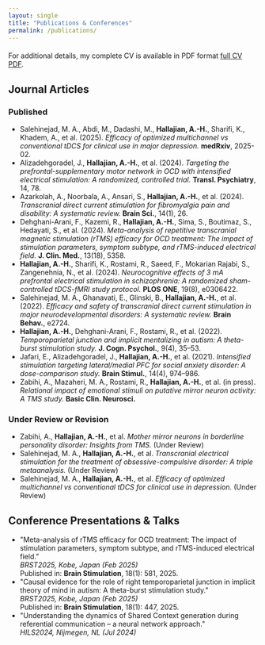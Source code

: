 ```yaml
---
layout: single
title: "Publications & Conferences"
permalink: /publications/
---
```


<div style="margin-bottom: 20px;"></div>

For additional details, my complete CV is available in PDF format [full CV PDF](/files/cv.pdf).


## Journal Articles

### Published
- Salehinejad, M. A., Abdi, M., Dadashi, M., **Hallajian, A.-H.**, Sharifi, K., Khadem, A., et al. (2025). *Efficacy of optimized multichannel vs conventional tDCS for clinical use in major depression.* **medRxiv**, 2025-02.
- Alizadehgoradel, J., **Hallajian, A.-H.**, et al. (2024). *Targeting the prefrontal-supplementary motor network in OCD with intensified electrical stimulation: A randomized, controlled trial.* **Transl. Psychiatry**, 14, 78.
- Azarkolah, A., Noorbala, A., Ansari, S., **Hallajian, A.-H.**, et al. (2024). *Transcranial direct current stimulation for fibromyalgia pain and disability: A systematic review.* **Brain Sci.**, 14(1), 26.
- Dehghani-Arani, F., Kazemi, R., **Hallajian, A.-H.**, Sima, S., Boutimaz, S., Hedayati, S., et al. (2024). *Meta-analysis of repetitive transcranial magnetic stimulation (rTMS) efficacy for OCD treatment: The impact of stimulation parameters, symptom subtype, and rTMS-induced electrical field.* **J. Clin. Med.**, 13(18), 5358.
- **Hallajian, A.-H.**, Sharifi, K., Rostami, R., Saeed, F., Mokarian Rajabi, S., Zangenehnia, N., et al. (2024). *Neurocognitive effects of 3 mA prefrontal electrical stimulation in schizophrenia: A randomized sham-controlled tDCS-fMRI study protocol.* **PLOS ONE**, 19(8), e0306422.
- Salehinejad, M. A., Ghanavati, E., Glinski, B., **Hallajian, A.-H.**, et al. (2022). *Efficacy and safety of transcranial direct current stimulation in major neurodevelopmental disorders: A systematic review.* **Brain Behav.**, e2724.
- **Hallajian, A.-H.**, Dehghani-Arani, F., Rostami, R., et al. (2022). *Temporoparietal junction and implicit mentalizing in autism: A theta-burst stimulation study.* **J. Cogn. Psychol.**, 9(4), 35–53.
- Jafari, E., Alizadehgoradel, J., **Hallajian, A.-H.**, et al. (2021). *Intensified stimulation targeting lateral/medial PFC for social anxiety disorder: A dose-comparison study.* **Brain Stimul.**, 14(4), 974–986.
- Zabihi, A., Mazaheri, M. A., Rostami, R., **Hallajian, A.-H.**, et al. (in press). *Relational impact of emotional stimuli on putative mirror neuron activity: A TMS study.* **Basic Clin. Neurosci.**

### Under Review or Revision
- Zabihi, A., **Hallajian, A.-H.**, et al. *Mother mirror neurons in borderline personality disorder: Insights from TMS.* (Under Review)
- Salehinejad, M. A., **Hallajian, A.-H.**, et al. *Transcranial electrical stimulation for the treatment of obsessive-compulsive disorder: A triple metaanalysis.* (Under Review)
- Salehinejad, M. A., **Hallajian, A.-H.**, et al. *Efficacy of optimized multichannel vs conventional tDCS for clinical use in depression.* (Under Review)


## Conference Presentations & Talks

- "Meta-analysis of rTMS efficacy for OCD treatment: The impact of stimulation parameters, symptom subtype, and rTMS-induced electrical field."  
  *BRST2025, Kobe, Japan (Feb 2025)*  
  Published in: **Brain Stimulation**, 18(1): 581, 2025.
- "Causal evidence for the role of right temporoparietal junction in implicit theory of mind in autism: A theta-burst stimulation study."  
  *BRST2025, Kobe, Japan (Feb 2025)*  
  Published in: **Brain Stimulation**, 18(1): 447, 2025.
- "Understanding the dynamics of Shared Context generation during referential communication – a neural network approach."  
  *HILS2024, Nijmegen, NL (Jul 2024)*
